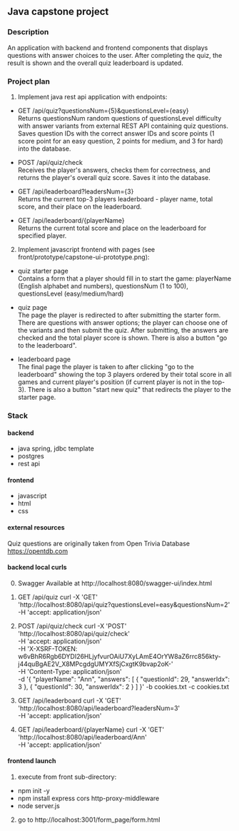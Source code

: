 ## Java capstone project

### Description

An application with backend and frontend components
that displays questions with answer choices to the user.
After completing the quiz, the result is shown and the overall quiz leaderboard is updated.

### Project plan

1. Implement java rest api application with endpoints:

- GET /api/quiz?questionsNum={5}&questionsLevel={easy} <br>
  Returns questionsNum random questions of questionsLevel difficulty with answer variants from external REST API
  containing quiz questions.
  Saves question IDs with the correct answer IDs and score points (1 score point for an easy question, 2 points for
  medium,
  and 3 for hard) into the database.

- POST /api/quiz/check <br>
  Receives the player's answers, checks them for correctness, and returns the player's overall quiz score.
  Saves it into the database.

- GET /api/leaderboard?leadersNum={3} <br>
  Returns the current top-3 players leaderboard - player name, total score, and their place on the leaderboard.

- GET /api/leaderboard/{playerName} <br>
  Returns the current total score and place on the leaderboard for specified player.

2. Implement javascript frontend with pages (see front/prototype/capstone-ui-prototype.png):

- quiz starter page <br>
  Contains a form that a player should fill in to start the game:
  playerName (English alphabet and numbers), questionsNum (1 to 100), questionsLevel (easy/medium/hard)

- quiz page <br>
  The page the player is redirected to after submitting the starter form.
  There are questions with answer options; the player can choose one of the variants and then submit the quiz.
  After submitting, the answers are checked and the total player score is shown.
  There is also a button "go to the leaderboard".

- leaderboard page <br>
  The final page the player is taken to after clicking "go to the leaderboard" showing the top 3 players ordered by their total score in all games and current player's position (if current player is not in the top-3).
  There is also a button "start new quiz" that redirects the player to the starter page.

### Stack

#### backend

- java spring, jdbc template
- postgres
- rest api

#### frontend

- javascript
- html
- css

#### external resources

Quiz questions are originally taken from Open Trivia Database https://opentdb.com <br>

#### backend local curls

0) Swagger
Available at http://localhost:8080/swagger-ui/index.html

1) GET /api/quiz
curl -X 'GET' \
   'http://localhost:8080/api/quiz?questionsLevel=easy&questionsNum=2' \
   -H 'accept: application/json'

2) POST /api/quiz/check
curl -X 'POST' \
   'http://localhost:8080/api/quiz/check' \
   -H 'accept: application/json' \
   -H 'X-XSRF-TOKEN: w6vBhR6Rgb6DYDI26HLjyfvurOAiU7XyLAmE4OrYW8aZ6rrc856kty-j44quBgAE2V_X8MPcgdgUMYXfSjCxgtK9bvap2oK-' \
   -H 'Content-Type: application/json' \
   -d '{
   "playerName": "Ann",
   "answers": [
   {
   "questionId": 29,
   "answerIdx": 3
   },
   {
   "questionId": 30,
   "answerIdx": 2
   }
   ]
   }' -b cookies.txt -c cookies.txt

3) GET /api/leaderboard
curl -X 'GET' \
   'http://localhost:8080/api/leaderboard?leadersNum=3' \
   -H 'accept: application/json'

4) GET /api/leaderboard/{playerName}
 curl -X 'GET' \
   'http://localhost:8080/api/leaderboard/Ann' \
   -H 'accept: application/json'

#### frontend launch
1) execute from front sub-directory:
- npm init -y
- npm install express cors http-proxy-middleware
- node server.js

2) go to http://localhost:3001/form_page/form.html